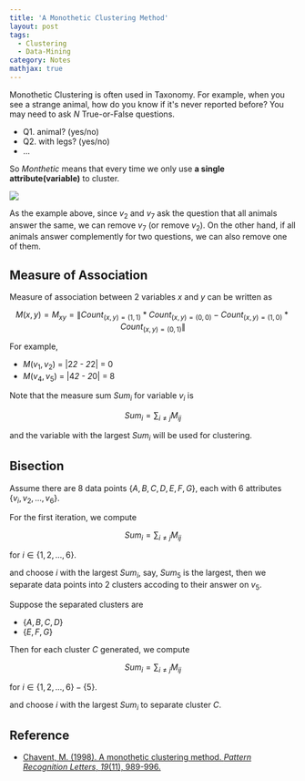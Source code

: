```yaml
---
title: 'A Monothetic Clustering Method'
layout: post
tags:
  - Clustering
  - Data-Mining
category: Notes
mathjax: true
---
```


Monothetic Clustering is often used in Taxonomy.   For example, when you see a strange animal, how do you know if it's never reported before? You may need to ask $N$ True-or-False questions.

- Q1. animal? (yes/no)
- Q2. with legs? (yes/no)
- ...

So $Monthetic$ means that every time we only use **a single attribute(variable)** to cluster.

<!--more-->

![](https://i.imgur.com/FRuzEvW.png)

As the example above, since $v_2$ and $v_7$ ask the question that all animals answer the same, we can remove $v_7$ (or remove $v_2$).   On the other hand, if all animals answer complemently for two questions, we can also remove one of them.

## Measure of Association

Measure of association between 2 variables $x$ and $y$ can be written as

$$
M(x, y) = M_{xy} = \|Count_{(x,y)=(1,1)} * Count_{(x,y)=(0,0)} - Count_{(x,y)=(1,0)} * Count_{(x,y)=(0,1)}\|
$$

For example, 

- $M(v_1,v_2)$ = \|2*2 - 2*2\| = 0
- $M(v_4,v_5)$ = \|4*2 - 2*0\| = 8

Note that the measure sum $Sum_i$ for variable $v_i$ is

$$
Sum_i = \sum_{i \neq j} M_{ij}
$$

and the variable with the largest $Sum_i$ will be used for clustering.

## Bisection

Assume there are 8 data points $\{A, B, C, D, E, F, G\}$, each with 6 attributes $\{v_i, v_2, ..., v_6\}$.

For the first iteration, we compute

$$
Sum_i = \sum_{i \neq j} M_{ij}
$$

for $i \in \{1,2,...,6\}$.

and choose $i$ with the largest $Sum_i$, say, $Sum_5$ is the largest, then we separate data points into 2 clusters accoding to their answer on $v_5$.

Suppose the separated clusters are

- $\{A,B,C,D\}$
- $\{E,F,G\}$

Then for each cluster $C$ generated, we compute

$$
Sum_i = \sum_{i \neq j} M_{ij}
$$

for $i \in \{1,2,...,6\} - \{5\}$.

and choose $i$ with the largest $Sum_i$ to separate cluster $C$.

## Reference

- [Chavent, M. (1998). A monothetic clustering method. _Pattern Recognition Letters_, _19_(11), 989-996.](https://www.researchgate.net/publication/222464365_A_monothetic_clustering_method)